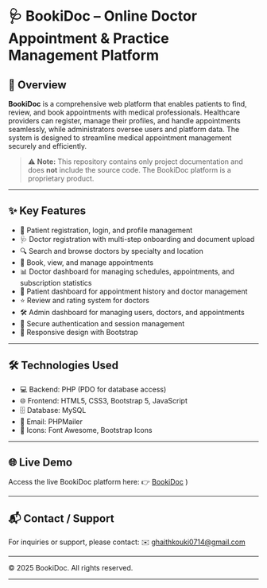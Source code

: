 # 🩺 BookiDoc – Online Doctor Appointment & Practice Management Platform

## 🚀 Overview

**BookiDoc** is a comprehensive web platform that enables patients to find, review, and book appointments with medical professionals. Healthcare providers can register, manage their profiles, and handle appointments seamlessly, while administrators oversee users and platform data. The system is designed to streamline medical appointment management securely and efficiently.

> ⚠️ **Note:** This repository contains only project documentation and does **not** include the source code. The BookiDoc platform is a proprietary product.

---

## ✨ Key Features

- 👥 Patient registration, login, and profile management  
- 🩺 Doctor registration with multi-step onboarding and document upload  
- 🔍 Search and browse doctors by specialty and location  
- 📅 Book, view, and manage appointments  
- 📊 Doctor dashboard for managing schedules, appointments, and subscription statistics  
- 🧾 Patient dashboard for appointment history and doctor management  
- ⭐ Review and rating system for doctors  
- 🛠️ Admin dashboard for managing users, doctors, and appointments  
- 🔐 Secure authentication and session management  
- 📱 Responsive design with Bootstrap  

---

## 🛠️ Technologies Used

- 💻 Backend: PHP (PDO for database access)  
- 🌐 Frontend: HTML5, CSS3, Bootstrap 5, JavaScript  
- 🗄️ Database: MySQL  
- 📧 Email: PHPMailer  
- 🎨 Icons: Font Awesome, Bootstrap Icons  

---

## 🌐 Live Demo

Access the live BookiDoc platform here:  👉 [BookiDoc](https://bookidoc.wuaze.com)
)

---

## 📬 Contact / Support

For inquiries or support, please contact:  ✉️ [ghaithkouki0714@gmail.com](ghaithkouki0714@gmail.com)

---

© 2025 BookiDoc. All rights reserved.

---

<!-- You can add badges or logos here -->

<!-- Example badges -->
<!--
![PHP](https://img.shields.io/badge/PHP-7.4-blue)
![MySQL](https://img.shields.io/badge/MySQL-8.0-blue)
![Bootstrap](https://img.shields.io/badge/Bootstrap-5-purple)
-->
